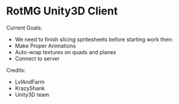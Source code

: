 RotMG Unity3D Client
=============

Current Goals:
* We need to finish slicing spritesheets before starting work then:
* Make Proper Animations
* Auto-wrap textures on quads and planes
* Connect to server

Credits:
* LvlAndFarm
* KrazyShank
* Unity3D team
